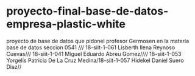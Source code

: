 # proyecto-final-base-de-datos-empresa-plastic-white
proyecto de base de datos que pidonel profesor Germosen  en la materia base de datos seccion 0541  ///  18-siit-1-061 Lisberth Ilena Reynoso Cuevas/// 18-siit-1-041 Miguel Eduardo Abreu Gomez////  18-siit-1-053 Yorgelis Patricia De La Cruz Medina/18-siit-1-057 Hidekel Daniel Suero Diaz//  
